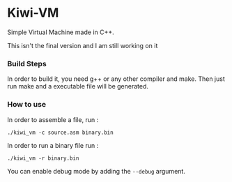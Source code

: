 # Kiwi-VM

Simple Virtual Machine made in C++. 

This isn't the final version and I am still working on it

### Build Steps 

In order to build it, you need g++ or any other compiler and make. Then just run make and a executable file will be generated.

### How to use

In order to assemble a file, run : 

` ./kiwi_vm -c source.asm binary.bin `

In order to run a binary file run : 

` ./kiwi_vm -r binary.bin `

You can enable debug mode by adding the `--debug` argument.



